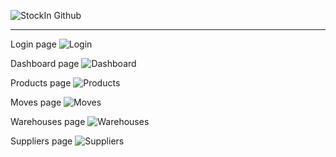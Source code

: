 ![StockIn Github](https://github.com/user-attachments/assets/2b0ec6c5-3e5d-4124-b59d-fbb0e2e5fbf4)

---
Login page
![Login](https://github.com/user-attachments/assets/34bdba52-4dbe-4a9b-ab4b-7d87eeb60c97)

Dashboard page
![Dashboard](https://github.com/user-attachments/assets/b23beb3a-aa93-4467-bf51-7f66da2eb47c)

Products page
![Products](https://github.com/user-attachments/assets/2139c785-97a1-4ed8-bb01-186f6e1dc5ff)

Moves page
![Moves](https://github.com/user-attachments/assets/6dcaf72c-85c5-4def-a606-3960797d4e70)

Warehouses page
![Warehouses](https://github.com/user-attachments/assets/2e5c2431-b28e-4033-b5b0-2894b7627593)

Suppliers page
![Suppliers](https://github.com/user-attachments/assets/e73b6652-d78e-4302-b77a-fdc44ad048d0)



